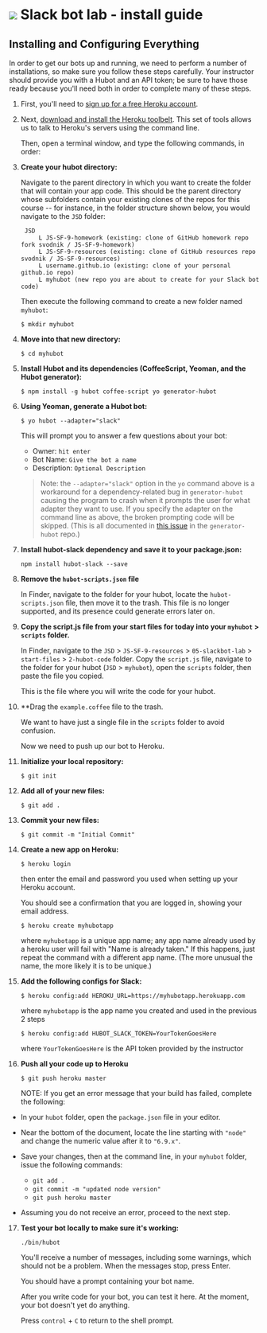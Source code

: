 # ![](https://ga-dash.s3.amazonaws.com/production/assets/logo-9f88ae6c9c3871690e33280fcf557f33.png) Slack bot lab - install guide

## Installing and Configuring Everything

In order to get our bots up and running, we need to perform a number of installations, so make sure you follow these steps carefully. 
Your instructor should provide you with a Hubot and an API token; be sure to have those ready because you'll need both in order to complete many of these steps.

1. First, you'll need to [sign up for a free Heroku account](http://heroku.com).

2. Next, [download and install the Heroku toolbelt](https://toolbelt.heroku.com/). This set of tools allows us to talk to Heroku's servers using the command line.

    Then, open a terminal window, and type the following commands, in order:

3. **Create your hubot directory:**

     Navigate to the parent directory in which you want to create the folder that will contain your app code. This should be the parent directory whose subfolders contain your existing clones of the repos for this course -- for instance, in the folder structure shown below, you would navigate to the `JSD` folder:

        JSD
            L JS-SF-9-homework (existing: clone of GitHub homework repo fork svodnik / JS-SF-9-homework)
            L JS-SF-9-resources (existing: clone of GitHub resources repo svodnik / JS-SF-9-resources)
            L username.github.io (existing: clone of your personal github.io repo)
            L myhubot (new repo you are about to create for your Slack bot code) 

    Then execute the following command to create a new folder named `myhubot`:

     `$ mkdir myhubot`

4. **Move into that new directory:**

    `$ cd myhubot`

5. **Install Hubot and its dependencies (CoffeeScript, Yeoman, and the Hubot generator):**

    `$ npm install -g hubot coffee-script yo generator-hubot`

6. **Using Yeoman, generate a Hubot bot:**

    `$ yo hubot --adapter="slack"`

    This will prompt you to answer a few questions about your bot:

    * Owner: `hit enter`
    * Bot Name: `Give the bot a name`
    * Description: `Optional Description`

    >Note: the `--adapter="slack"` option in the `yo` command above is a workaround for a dependency-related bug in `generator-hubot` causing the program to crash when it prompts the user for what adapter they want to use. If you specify the adapter on the command line as above, the broken prompting code will be skipped. (This is all documented in [this issue](https://github.com/github/generator-hubot/issues/64) in the `generator-hubot` repo.)

7. **Install hubot-slack dependency and save it to your package.json:**

    `npm install hubot-slack --save`

8. **Remove the `hubot-scripts.json` file**

    In Finder, navigate to the folder for your hubot, locate the `hubot-scripts.json` file, then move it to the trash. This file is no longer supported, and its presence could generate errors later on.

9. **Copy the script.js file from your start files for today into your `myhubot` > `scripts` folder.**

    In Finder, navigate to the `JSD` > `JS-SF-9-resources` > `05-slackbot-lab` > `start-files` > `2-hubot-code` folder. Copy the `script.js` file, navigate to the folder for your hubot (`JSD` > `myhubot`), open the `scripts` folder, then paste the file you copied.

    This is the file where you will write the code for your hubot.

10. **Drag the `example.coffee` file to the trash.

    We want to have just a single file in the `scripts` folder to avoid confusion.

    Now we need to push up our bot to Heroku.

11. **Initialize your local repository:**

    `$ git init`

12. **Add all of your new files:**

    `$ git add .`

13. **Commit your new files:**

    `$ git commit -m "Initial Commit"`

14. **Create a new app on Heroku:**

    `$ heroku login`

    then enter the email and password you used when setting up your Heroku account.

    You should see a confirmation that you are logged in, showing your email address.

    `$ heroku create myhubotapp`

    where `myhubotapp` is a unique app name; any app name already used by a heroku user will fail with "Name is already taken." 
    If this happens, just repeat the command with a different app name. (The more unusual the name, the more likely it is to be unique.)

15. **Add the following configs for Slack:**

    `$ heroku config:add HEROKU_URL=https://myhubotapp.herokuapp.com`

    where `myhubotapp` is the app name you created and used in the previous 2 steps

    `$ heroku config:add HUBOT_SLACK_TOKEN=YourTokenGoesHere`

    where `YourTokenGoesHere` is the API token provided by the instructor

16. **Push all your code up to Heroku**

    `$ git push heroku master`

    NOTE: If you get an error message that your build has failed, complete the following:

* In your `hubot` folder, open the `package.json` file in your editor.

* Near the bottom of the document, locate the line starting with `"node"` and change the numeric value after it to `"6.9.x"`.

* Save your changes, then at the command line, in your `myhubot` folder, issue the following commands:
    * `git add .`
    * `git commit -m "updated node version"`
    * `git push heroku master`
* Assuming you do not receive an error, proceed to the next step.

17. **Test your bot locally to make sure it's working:**

    `./bin/hubot`

    You'll receive a number of messages, including some warnings, which should not be a problem. When the messages stop, press Enter.
    
    You should have a prompt containing your bot name. 

    After you write code for your bot, you can test it here. At the moment, your bot doesn't yet do anything.
    
    Press `control` + `C` to return to the shell prompt.